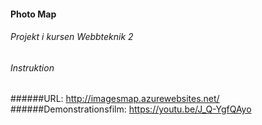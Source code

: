 #### Photo Map
###### Projekt i kursen Webbteknik 2
###### Instruktion
######URL: http://imagesmap.azurewebsites.net/
######Demonstrationsfilm: https://youtu.be/J_Q-YgfQAyo
